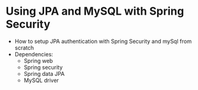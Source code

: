# Using JPA and MySQL with Spring Security
* How to setup JPA authentication with Spring Security and mySql from scratch
* Dependencies:
  - Spring web  
  - Spring security
  - Spring data JPA
  - MySQL driver
